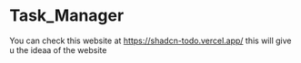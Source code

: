 # Task_Manager
You can check this website at 
https://shadcn-todo.vercel.app/ this will give u the ideaa of the website
